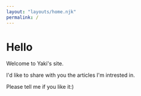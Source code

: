 ```yaml
---
layout: "layouts/home.njk"
permalink: /
---
```

# Hello

Welcome to Yaki's site.

I'd like to share with you the articles I'm intrested in.

Please tell me if you like it:)
